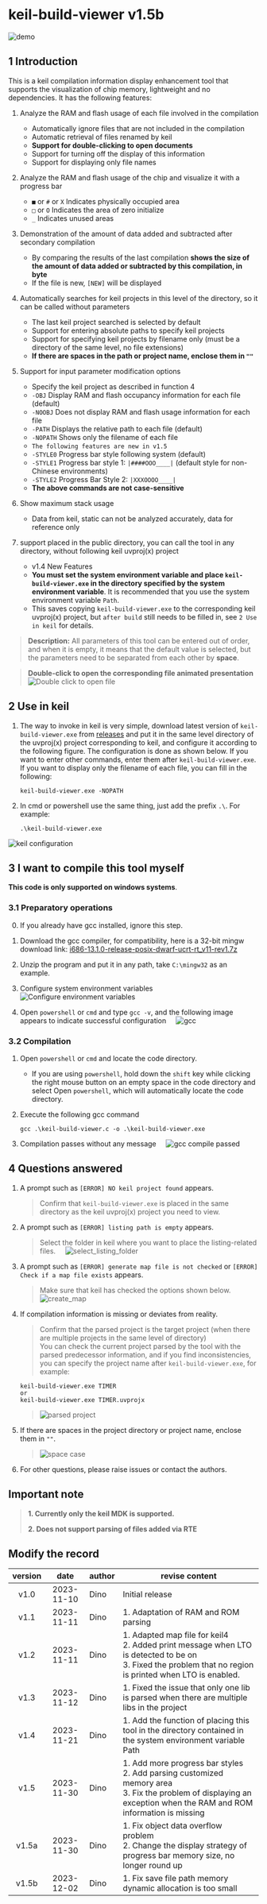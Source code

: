 # keil-build-viewer v1.5b

![demo](images/main.png)

## 1 Introduction
This is a keil compilation information display enhancement tool that supports the visualization of chip memory, lightweight and no dependencies. It has the following features:
1. Analyze the RAM and flash usage of each file involved in the compilation
    - Automatically ignore files that are not included in the compilation
    - Automatic retrieval of files renamed by keil
    - **Support for double-clicking to open documents**
    - Support for turning off the display of this information
    - Support for displaying only file names

2. Analyze the RAM and flash usage of the chip and visualize it with a progress bar
    - `■` or `#` or `X` Indicates physically occupied area
    - `□` or `O` Indicates the area of zero initialize
    - `_` Indicates unused areas

3. Demonstration of the amount of data added and subtracted after secondary compilation
    - By comparing the results of the last compilation **shows the size of the amount of data added or subtracted by this compilation, in byte**
    - If the file is new, `[NEW]` will be displayed

4. Automatically searches for keil projects in this level of the directory, so it can be called without parameters
    - The last keil project searched is selected by default
    - Support for entering absolute paths to specify keil projects
    - Support for specifying keil projects by filename only (must be a directory of the same level, no file extensions)
    - **If there are spaces in the path or project name, enclose them in `""`**

5. Support for input parameter modification options
    - Specify the keil project as described in function 4
    - `-OBJ` Display RAM and flash occupancy information for each file (default)
    - `-NOOBJ` Does not display RAM and flash usage information for each file
    - `-PATH` Displays the relative path to each file (default)
    - `-NOPATH` Shows only the filename of each file
    - `The following features are new in v1.5`
    - `-STYLE0` Progress bar style following system (default)
    - `-STYLE1` Progress bar style 1: `|####OOO____|` (default style for non-Chinese environments)
    - `-STYLE2` Progress Bar Style 2: `|XXXOOOO____|`
    - **The above commands are not case-sensitive**

6. Show maximum stack usage
    - Data from keil, static can not be analyzed accurately, data for reference only

7. support placed in the public directory, you can call the tool in any directory, without following keil uvproj(x) project
    - v1.4 New Features
    - **You must set the system environment variable and place `keil-build-viewer.exe` in the directory specified by the system environment variable**. It is recommended that you use the system environment variable `Path`.
    - This saves copying `keil-build-viewer.exe` to the corresponding keil uvproj(x) project, but `after build` still needs to be filled in, see `2 Use in keil` for details.

> **Description:** All parameters of this tool can be entered out of order, and when it is empty, it means that the default value is selected, but the parameters need to be separated from each other by **space**.

> **Double-click to open the corresponding file animated presentation**
![Double click to open file](images/open_file.gif)

## 2 Use in keil
1. The way to invoke in keil is very simple, download latest version of `keil-build-viewer.exe` from [releases](https://gitee.com/DinoHaw/keil-build-viewer/releases) and put it in the same level directory of the uvproj(x) project corresponding to keil, and configure it according to the following figure. The configuration is done as shown below. If you want to enter other commands, enter them after `keil-build-viewer.exe`. If you want to display only the filename of each file, you can fill in the following: <br>
    ```
    keil-build-viewer.exe -NOPATH
    ```

2. In cmd or powershell use the same thing, just add the prefix `.\`. For example: <br>
    ```
    .\keil-build-viewer.exe
    ```
![keil configuration](images/user_command.png)

## 3 I want to compile this tool myself ##
**This code is only supported on windows systems**.
### 3.1 Preparatory operations
0. If you already have gcc installed, ignore this step.
1. Download the gcc compiler, for compatibility, here is a 32-bit mingw download link: [i686-13.1.0-release-posix-dwarf-ucrt-rt_v11-rev1.7z](https://github.com/niXman/mingw-builds-binaries/releases/download/13.1.0-rt_v11-rev1/i686-13.1.0-release-posix-dwarf-ucrt-rt_v11-rev1.7z)
2. Unzip the program and put it in any path, take `C:\mingw32` as an example.
3. Configure system environment variables
    ![Configure environment variables](images/path_config.png)

4. Open `powershell` or `cmd` and type `gcc -v`, and the following image appears to indicate successful configuration
    ![gcc](images/gcc.png)

### 3.2 Compilation
1. Open `powershell` or `cmd` and locate the code directory.
    - If you are using `powershell`, hold down the `shift` key while clicking the right mouse button on an empty space in the code directory and select Open `powershell`, which will automatically locate the code directory.

2. Execute the following gcc command
    ```
    gcc .\keil-build-viewer.c -o .\keil-build-viewer.exe
    ```
3. Compilation passes without any message
    ![gcc compile passed](images/gcc_compile.png)

## 4 Questions answered
1. A prompt such as `[ERROR] NO keil project found` appears.
    > Confirm that `keil-build-viewer.exe` is placed in the same directory as the keil uvproj(x) project you need to view.

2. A prompt such as `[ERROR] listing path is empty` appears.
    > Select the folder in keil where you want to place the listing-related files.
    ![select_listing_folder](images/select_listing_folder.png)

3. A prompt such as `[ERROR] generate map file is not checked` or `[ERROR] Check if a map file exists` appears.
    > Make sure that keil has checked the options shown below.
    ![create_map](images/create_map.png)

4. If compilation information is missing or deviates from reality.
    > Confirm that the parsed project is the target project (when there are multiple projects in the same level of directory) <br>
    > You can check the current project parsed by the tool with the parsed predecessor information, and if you find inconsistencies, you can specify the project name after `keil-build-viewer.exe`, for example:
    ```
    keil-build-viewer.exe TIMER
    or
    keil-build-viewer.exe TIMER.uvprojx
    ```
    > ![parsed project](images/keil_project_name.png)

5. If there are spaces in the project directory or project name, enclose them in `""`.
    > ![space case](images/space_example.png)

6. For other questions, please raise issues or contact the authors.

## Important note
> **1. Currently only the keil MDK is supported.**
>
> **2. Does not support parsing of files added via RTE**

## Modify the record
| version | date | author | revise content |
|:-----:|:----------:|--------------|---------------------------------------------------|
| v1.0 | 2023-11-10 | Dino | Initial release |
| v1.1 | 2023-11-11 | Dino | 1. Adaptation of RAM and ROM parsing |
| v1.2 | 2023-11-11 | Dino | 1. Adapted map file for keil4<br>2. Added print message when LTO is detected to be on<br>3. Fixed the problem that no region is printed when LTO is enabled. |
| v1.3 | 2023-11-12 | Dino | 1. Fixed the issue that only one lib is parsed when there are multiple libs in the project |
| v1.4 | 2023-11-21 | Dino | 1. Add the function of placing this tool in the directory contained in the system environment variable Path |
| v1.5 | 2023-11-30 | Dino | 1. Add more progress bar styles<br>2. Add parsing customized memory area<br>3. Fix the problem of displaying an exception when the RAM and ROM information is missing |
| v1.5a | 2023-11-30 | Dino | 1. Fix object data overflow problem<br>2. Change the display strategy of progress bar memory size, no longer round up |
| v1.5b | 2023-12-02 | Dino | 1. Fix save file path memory dynamic allocation is too small |

